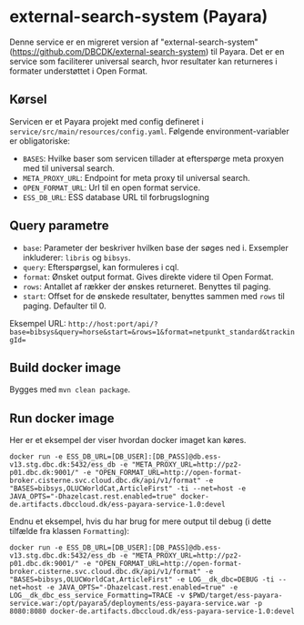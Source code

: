 # external-search-system (Payara)

Denne service er en migreret version af "external-search-system" (<https://github.com/DBCDK/external-search-system>) til Payara.
Det er en service som faciliterer universal search, hvor resultater kan returneres i formater understøttet i Open Format.

## Kørsel
Servicen er et Payara projekt med config defineret i `service/src/main/resources/config.yaml`. 
Følgende environment-variabler er obligatoriske:
 - `BASES`: Hvilke baser som servicen tillader at efterspørge meta proxyen med til universal search.
 - `META_PROXY_URL`: Endpoint for meta proxy til universal search.
 - `OPEN_FORMAT_URL`: Url til en open format service.
 - `ESS_DB_URL`: ESS database URL til forbrugslogning
 
## Query parametre
 - `base`: Parameter der beskriver hvilken base der søges ned i. Exsempler inkluderer: `libris` og `bibsys`.
 - `query`: Efterspørgsel, kan formuleres i cql.
 - `format`: Ønsket output format. Gives direkte videre til Open Format.
 - `rows`: Antallet af rækker der ønskes returneret. Benyttes til paging.
 - `start`: Offset for de ønskede resultater, benyttes sammen med `rows` til paging. Defaulter til 0.
 
Eksempel URL:
`http://host:port/api/?base=bibsys&query=horse&start=&rows=1&format=netpunkt_standard&trackingId=`
 
## Build docker image
Bygges med  `mvn clean package`.
 
 ## Run docker image
 
Her er et eksempel der viser hvordan docker imaget kan køres.
 
 `docker run -e ESS_DB_URL=[DB_USER]:[DB_PASS]@db.ess-v13.stg.dbc.dk:5432/ess_db -e "META_PROXY_URL=http://pz2-p01.dbc.dk:9001/" -e "OPEN_FORMAT_URL=http://open-format-broker.cisterne.svc.cloud.dbc.dk/api/v1/format" -e "BASES=bibsys,OLUCWorldCat,ArticleFirst" -ti --net=host -e JAVA_OPTS="-Dhazelcast.rest.enabled=true" docker-de.artifacts.dbccloud.dk/ess-payara-service-1.0:devel`
 
Endnu et eksempel, hvis du har brug for mere output til debug (i dette tilfælde fra klassen `Formatting`):

`docker run -e ESS_DB_URL=[DB_USER]:[DB_PASS]@db.ess-v13.stg.dbc.dk:5432/ess_db -e "META_PROXY_URL=http://pz2-p01.dbc.dk:9001/" -e "OPEN_FORMAT_URL=http://open-format-broker.cisterne.svc.cloud.dbc.dk/api/v1/format" -e "BASES=bibsys,OLUCWorldCat,ArticleFirst" -e LOG__dk_dbc=DEBUG -ti --net=host -e JAVA_OPTS="-Dhazelcast.rest.enabled=true" -e LOG__dk_dbc_ess_service_Formatting=TRACE -v $PWD/target/ess-payara-service.war:/opt/payara5/deployments/ess-payara-service.war -p 8080:8080 docker-de.artifacts.dbccloud.dk/ess-payara-service-1.0:devel`
